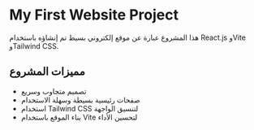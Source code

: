# My First Website Project

هذا المشروع عبارة عن موقع إلكتروني بسيط تم إنشاؤه باستخدام React.js وVite وTailwind CSS.

## مميزات المشروع
- تصميم متجاوب وسريع
- صفحات رئيسية بسيطة وسهلة الاستخدام
- استخدام Tailwind CSS لتنسيق الواجهة
- بناء الموقع باستخدام Vite لتحسين الأداء
